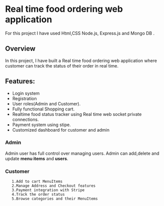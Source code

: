 #  Real time food ordering web application 
For this project I have used Html,CSS Node.js, Express.js and Mongo DB .

## Overview 
In this project, I have built a Real time food ordering web application where customer can track the status of their order in real time.
  
 ## Features: 
   - Login system
   - Registration 
   - User roles(Admin and Customer).
   - Fully functional Shopping cart.
   - Realtime food status tracker using Real time web socket private connections.
   - Payment system using stipe.
   - Customized dashboard for customer and admin
   
   
   ### Admin
   Admin  user has full control over managing users. Admin can add,delete and update **menu items** and **users**.
   
   ### Customer
       1.Add to cart MenuItems
       2.Manage Address and Checkout features
       3.Payment integration with Stripe
       4.Track the order status
       5.Browse categories and their MenuItems



